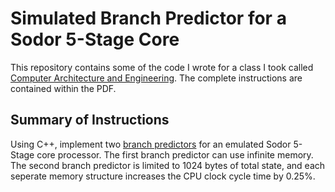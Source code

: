 Simulated Branch Predictor for a 
Sodor 5-Stage Core
=============
This repository contains some of the code I wrote for a class I took called [Computer Architecture and Engineering](http://www-inst.eecs.berkeley.edu/~cs152/sp14/).
The complete instructions are contained within the PDF.

Summary of Instructions
----------
Using C++, implement two [branch predictors](https://en.wikipedia.org/wiki/Branch_predictor/ "Wikipedia: Branch Predictor") for an emulated Sodor 5-Stage core processor. The first branch predictor can use infinite memory. The second branch predictor is limited to 1024 bytes of total state, and each seperate memory structure increases the CPU clock cycle time by 0.25%.